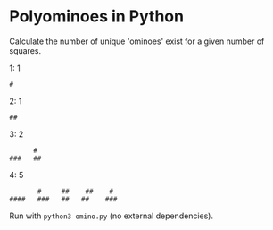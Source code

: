 # Polyominoes in Python


Calculate the number of unique 'ominoes' exist for a given number of squares.

1: 1
```
#
```
2: 1
```
##
```
3: 2
```
      #
###   ##
```
4: 5
```
       #     ##    ##    #
####   ###   ##   ##    ###
```


Run with `python3 omino.py` (no external dependencies).
